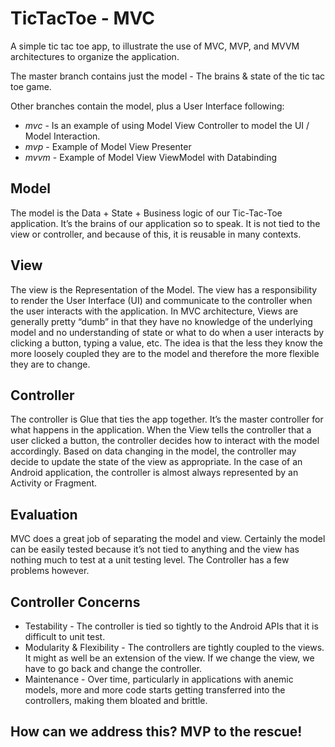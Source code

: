 # TicTacToe - MVC

A simple tic tac toe app, to illustrate the use of MVC, MVP, and MVVM architectures to organize the application.

The master branch contains just the model - The brains & state of the tic tac toe game.

Other branches contain the model, plus a User Interface following:
* *mvc* - Is an example of using Model View Controller to model the UI / Model Interaction.
* *mvp* - Example of Model View Presenter
* *mvvm* - Example of Model View ViewModel with Databinding 


## Model

The model is the Data + State + Business logic of our Tic-Tac-Toe application.
It’s the brains of our application so to speak. It is not tied to the view or controller, and because of this, it is reusable in many contexts.

## View

The view is the Representation of the Model.
The view has a responsibility to render the User Interface (UI) and communicate to the controller when the user interacts with the application.
In MVC architecture, Views are generally pretty “dumb” in that they have no knowledge of the underlying model and no understanding of state or what to do when a user interacts by clicking a button, typing a value, etc.
The idea is that the less they know the more loosely coupled they are to the model and therefore the more flexible they are to change.

## Controller

The controller is Glue that ties the app together.
It’s the master controller for what happens in the application.
When the View tells the controller that a user clicked a button, the controller decides how to interact with the model accordingly.
Based on data changing in the model, the controller may decide to update the state of the view as appropriate.
In the case of an Android application, the controller is almost always represented by an Activity or Fragment.

## Evaluation

MVC does a great job of separating the model and view.
Certainly the model can be easily tested because it’s not tied to anything and the view has nothing much to test at a unit testing level.
The Controller has a few problems however.

## Controller Concerns

- Testability - The controller is tied so tightly to the Android APIs that it is difficult to unit test.
- Modularity & Flexibility - The controllers are tightly coupled to the views. It might as well be an extension of the view. If we change the view, we have to go back and change the controller.
- Maintenance - Over time, particularly in applications with anemic models, more and more code starts getting transferred into the controllers, making them bloated and brittle.

## How can we address this? MVP to the rescue!
